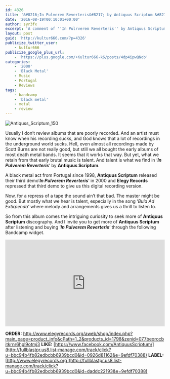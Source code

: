 ```yaml
---
id: 4326
title: '&#8216;In Pulverem Reverteris&#8217; by Antiquus Scriptum &#8211; A Comment'
date: '2016-08-19T00:10:01+00:00'
author: syr3fx
excerpt: 'A comment of ''In Pulrverem Reverteris'' by Antiquus Scriptum (2000).'
layout: post
guid: 'http://kultur666.com/?p=4326'
publicize_twitter_user:
    - kultur666
publicize_google_plus_url:
    - 'https://plus.google.com/+Kultur666-k6/posts/4dp4ipwQNob'
categories:
    - '2000'
    - 'Black Metal'
    - Music
    - Portugal
    - Reviews
tags:
    - bandcamp
    - 'black metal'
    - metal
    - review
---
```


![Antiquss_Scriptum_150](http://localhost:8080/wp-content/uploads/2016/08/antiquss_scriptum_150.jpg?w=680)

Usually I don’t review albums that are poorly recorded. And an artist must know when his recording sucks, and God knows that a lot of recordings in the underground world sucks. Hell, even almost all recordings made by Scott Burns are not really good, but still we all bought the early albums of most death metal bands. It seems that it works that way. But yet, what we retain from that early brutal music is talent. And talent is what we find in ‘***In Pulverem Reverteris***‘ by **Antiquus Scriptum**.

A black metal act from Portugal since 1998, **Antiquus Scriptum** released their third demo’***In Pulverem Reverteris***‘ in 2000 and **Elegy Records** repressed that third demo to give us this digital recording version.

Now, for a repress of a tape the sound ain’t that bad. The master might be good. But mostly what we hear is talent, especially in the song ‘*Bula Ad Extirpenda*‘ where melody and arrangements gives us a thrill to listen to.

So from this album comes the intriguing curiosity to seek more of **Antiquus Scriptum** discography. And I invite you to get more of **Antiquus Scriptum** after listening and buying ‘***In Pulverem Reverteris***‘ through the following Bandcamp widget.

<iframe style="border: 0; width: 100%; height: 274px;" src="https://bandcamp.com/EmbeddedPlayer/album=1768231833/size=large/bgcol=333333/linkcol=e99708/tracklist=false/transparent=true/" seamless></iframe>

**ORDER:** [http://www.elegyrecords.org/aweb/shop/index.php?
main\_page=product\_info&amp;cPath=1\_2&amp;products\_id=1798&amp;zenid=077beorocbitkrnr6hgl9otmj3](http://fullblastpr.us8.list-manage.com/track/click?u=bbc94b4fb82edbcbb6939bcd0&id=4ec53f3b4e&e=9efdf70388)
**LIKE:** [https://www.facebook.com/AntiquusScriptum/](http://fullblastpr.us8.list-manage.com/track/click?u=bbc94b4fb82edbcbb6939bcd0&id=0926d81162&e=9efdf70388)
**LABEL:** [http://www.elegyrecords.org](http://fullblastpr.us8.list-manage.com/track/click?u=bbc94b4fb82edbcbb6939bcd0&id=daddc22193&e=9efdf70388)